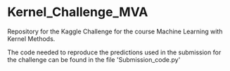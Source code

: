 # Kernel_Challenge_MVA

Repository for the Kaggle Challenge for the course Machine Learning with Kernel Methods. 

The code needed to reproduce the predictions used in the submission for the challenge can be found in the file 'Submission_code.py'
